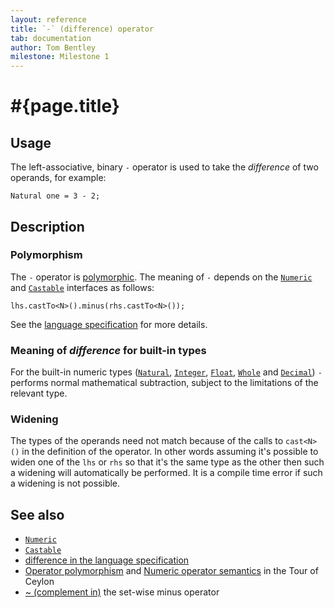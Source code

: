 ```yaml
---
layout: reference
title: `-` (difference) operator
tab: documentation
author: Tom Bentley
milestone: Milestone 1
---
```


# #{page.title}

## Usage 

The left-associative, binary `-` operator is used to take the *difference* of 
two operands, for example:


    Natural one = 3 - 2;

## Description

### Polymorphism

The `-` operator is [polymorphic](/documentation/reference/operator/operator-polymorphism). 
The meaning of `-` depends on the 
[`Numeric`](../../ceylon.language/Numeric) and
[`Castable`](../../ceylon.language/Castable) interfaces as follows:

    lhs.castTo<N>().minus(rhs.castTo<N>());

See the [language specification](#{site.urls.spec}#arithmetic) for more details.

### Meaning of *difference* for built-in types

For the built-in numeric types ([`Natural`](../../ceylon.language/Natural), 
[`Integer`](../../ceylon.language/Integer),
[`Float`](../../ceylon.language/Float),
[`Whole`](../../ceylon.language/Whole) and
[`Decimal`](../../ceylon.language/Decimal)) 
`-` performs normal mathematical subtraction, subject to the limitations
of the relevant type.

### Widening

The types of the operands need not match because of the calls to `cast<N>()` 
in the definition of the operator. In other words assuming it's possible to 
widen one of the `lhs` or `rhs` so that it's the same type as the other then 
such a widening will automatically be performed. It is a compile time error if 
such a widening is not possible.

## See also

* [`Numeric`](../../ceylon.language/Numeric)
* [`Castable`](../../ceylon.language/Castable)
* [difference in the language specification](#{site.urls.spec}#arithmetic)
* [Operator polymorphism](/documentation/tour/language-module/#operator_polymorphism) 
  and 
  [Numeric operator semantics](/documentation/tour/language-module/#numeric_operator_semantics) 
  in the Tour of Ceylon
* [~ (complement in)](../complement-in) the set-wise minus operator

